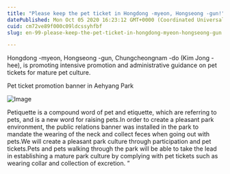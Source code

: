 ```yaml
---
title: "Please keep the pet ticket in Hongdong -myeon, Hongseong -gun!"
datePublished: Mon Oct 05 2020 16:23:12 GMT+0000 (Coordinated Universal Time)
cuid: cm72ve89f000c09ldcssyhfbf
slug: en-99-please-keep-the-pet-ticket-in-hongdong-myeon-hongseong-gun

---
```



Hongdong -myeon, Hongseong -gun, Chungcheongnam -do (Kim Jong -hee), is promoting intensive promotion and administrative guidance on pet tickets for mature pet culture.

Pet ticket promotion banner in Aehyang Park

![Image](https://cdn.hashnode.com/res/hashnode/image/upload/v1739422747983/4030fba6-0e91-4eb2-99a3-0eebc32b3efc.jpeg)

Petiquette is a compound word of pet and etiquette, which are referring to pets, and is a new word for raising pets.In order to create a pleasant park environment, the public relations banner was installed in the park to mandate the wearing of the neck and collect feces when going out with pets.We will create a pleasant park culture through participation and pet tickets.Pets and pets walking through the park will be able to take the lead in establishing a mature park culture by complying with pet tickets such as wearing collar and collection of excretion. ”